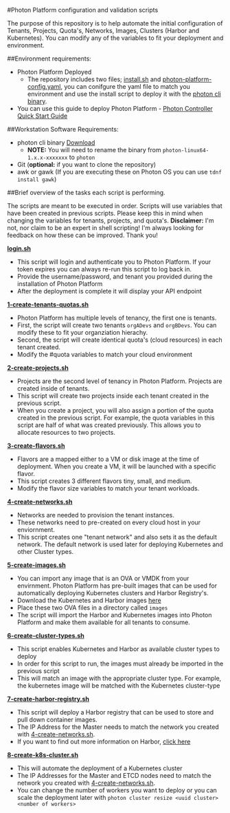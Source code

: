 #Photon Platform configuration and validation scripts

The purpose of this repository is to help automate the initial configuration of Tenants, Projects, Quota's, Networks, Images, Clusters (Harbor and Kubernetes).
You can modify any of the variables to fit your deployment and environment. 

##Environment requirements:
- Photon Platform Deployed
  - The repository includes two files; [install.sh](install.sh) and [photon-platform-config.yaml](photon-platform-config.yaml), you can conifgure the yaml file to match you environment and use the install script to deploy it with the [photon cli binary](https://github.com/vmware/photon-controller/releases).
- You can use this guide to deploy Photon Platform - [Photon Controller Quick Start Guide](https://vmware.github.io/photon-controller/assets/files/Photon_Controller_Getting_Started_Guide_20151116.pdf)

##Workstation Software Requirements:
- photon cli binary [Download](https://github.com/vmware/photon-controller/releases)
  - **NOTE:** You will need to rename the binary from `photon-linux64-1.x.x-xxxxxxx` to `photon`
- Git (**optional:** if you want to clone the repository)
- awk or gawk (If you are executing these on Photon OS you can use `tdnf install gawk`)

##Brief overview of the tasks each script is performing. 

The scripts are meant to be executed in order. Scripts will use variables that have been created in previous scripts. Please keep this in mind when changing the variables for tenants, projects, and quota's. **Disclaimer:** I'm not, nor claim to be an expert in shell scripting! I'm always looking for feedback on how these can be improved. Thank you!
  
**[login.sh](login.sh)**
  - This script will login and authenticate you to Photon Platform. If your token expires you can always re-run this script to log back in.
  - Provide the username/password, and tenant you provided during the installation of Photon Platform
  - After the deployment is complete it will display your API endpoint

**[1-create-tenants-quotas.sh](1-create-tenants-quotas.sh)**
  - Photon Platform has multiple levels of tenancy, the first one is tenants.
  - First, the script will create two tenants `orgADevs` and `orgBDevs`. You can modify these to fit your organziation hierachy.
  - Second, the script will create identical quota's (cloud resources) in each tenant created.
  - Modify the #quota variables to match your cloud environment
 
**[2-create-projects.sh](2-create-projects.sh)**
  - Projects are the second level of tenancy in Photon Platform. Projects are created inside of tenants. 
  - This script will create two projects inside each tenant created in the previous script.
  - When you create a project, you will also assign a portion of the quota created in the previous script. For example, the quota variables in this script are half of what was created previously. This allows you to allocate resources to two projects.

**[3-create-flavors.sh](3-create-flavors.sh)**
  - Flavors are a mapped either to a VM or disk image at the time of deployment. When you create a VM, it will be launched with a specific flavor. 
  - This script creates 3 different flavors tiny, small, and medium. 
  - Modify the flavor size variables to match your tenant workloads.
  
**[4-create-networks.sh](4-create-networks.sh)**
  - Networks are needed to provision the tenant instances.
  - These networks need to pre-created on every cloud host in your enviornment.
  - This script creates one "tenant network" and also sets it as the default network. The default network is used later for deploying Kubernetes and other Cluster types.
  
**[5-create-images.sh](5-create-images.sh)**
  - You can import any image that is an OVA or VMDK from your envirnment. Photon Platform has pre-built images that can be used for automatically deploying Kubernetes clusters and Harbor Registry's.
  - Download the Kubernetes and Harbor images [here](https://github.com/vmware/photon-controller/releases)
  - Place these two OVA files in a directory called `images`
  - The script will import the Harbor and Kubernetes images into Photon Platform and make them available for all tenants to consume.
  
**[6-create-cluster-types.sh](6-create-cluster-types.sh)**
  - This script enables Kubernetes and Harbor as available cluster types to deploy
  - In order for this script to run, the images must already be imported in the previous script
  - This will match an image with the appropriate cluster type. For example, the kubernetes image will be matched with the Kubernetes cluster-type
  
**[7-create-harbor-registry.sh](7-create-harbor-registry.sh)**
  - This script will deploy a Harbor registry that can be used to store and pull down container images.
  - The IP Address for the Master needs to match the network you created with [4-create-networks.sh](4-create-networks.sh).
  - If you want to find out more information on Harbor, [click here](https://github.com/vmware/harbor)
  
**[8-create-k8s-cluster.sh](8-create-k8s-cluster.sh)**
  - This will automate the deployment of a Kubernetes cluster
  - The IP Addresses for the Master and ETCD nodes need to match the network you created with [4-create-networks.sh](4-create-networks.sh).
  - You can change the number of workers you want to deploy or you can scale the deployment later with `photon cluster resize <uuid cluster> <number of workers>`
